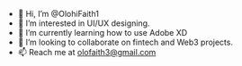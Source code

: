 - 👋 Hi, I’m @OlohiFaith1
- 👀 I’m interested in UI/UX designing.
- 🌱 I’m currently learning how to use Adobe XD
- 💞️ I’m looking to collaborate on fintech and Web3 projects.
- 📫 Reach me at olofaith3@gmail.com


